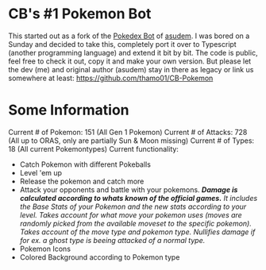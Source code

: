 # CB's #1 Pokemon Bot

This started out as a fork of the [Pokedex Bot](https://de.chaturbate.com/apps/app_details/pokedex/?version=&slot=3) of [asudem](https://de.chaturbate.com/apps/user_uploads/3/asudem/).
I was bored on a Sunday and decided to take this, completely port it over to Typescript (another programming language) and extend it bit by bit.
The code is public, feel free to check it out, copy it and make your own version. But please let the dev (me) and original author (asudem) stay in there as legacy or link us somewhere at least: https://github.com/thamo01/CB-Pokemon
# Some Information
Current # of Pokemon: 151 (All Gen 1 Pokemon)
Current # of Attacks: 728 (All up to ORAS, only are partially Sun & Moon missing)
Current # of Types: 18 (All current Pokemontypes)
Current functionality:
- Catch Pokemon with different Pokeballs
- Level 'em up
- Release the pokemon and catch more
- Attack your opponents and battle with your pokemons.
***Damage is calculated according to whats known of the official games.**
It includes the Base Stats of your Pokemon and the new stats according to your level.
Takes account for what move your pokemon uses (moves are randomly picked from the available moveset to the specific pokemon).
Takes account of the move type and pokemon type. Nullifies damage if for ex. a ghost type is beeing attacked of a normal type.*
- Pokemon Icons
- Colored Background according to Pokemon type